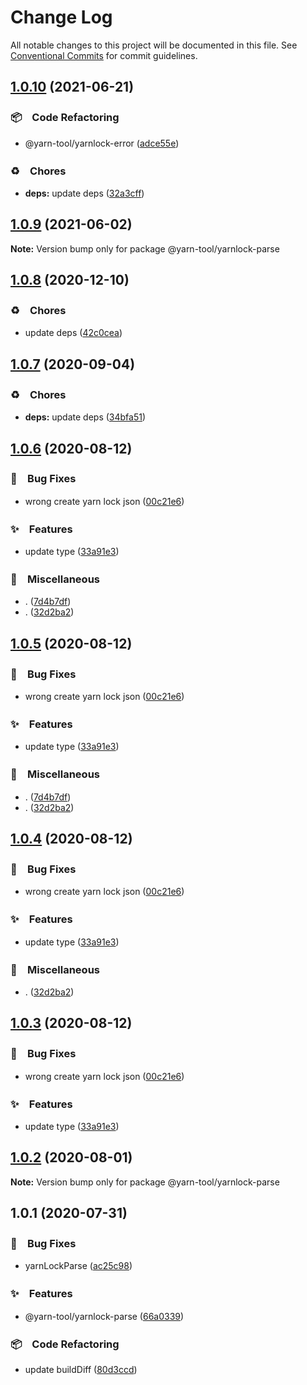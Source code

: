 # Change Log

All notable changes to this project will be documented in this file.
See [Conventional Commits](https://conventionalcommits.org) for commit guidelines.

## [1.0.10](https://github.com/bluelovers/ws-yarn-workspaces/compare/@yarn-tool/yarnlock-parse@1.0.9...@yarn-tool/yarnlock-parse@1.0.10) (2021-06-21)


### 📦　Code Refactoring

* @yarn-tool/yarnlock-error ([adce55e](https://github.com/bluelovers/ws-yarn-workspaces/commit/adce55e51514395f3c14aa81abb92cad0ade88a1))


### ♻️　Chores

* **deps:** update deps ([32a3cff](https://github.com/bluelovers/ws-yarn-workspaces/commit/32a3cff85a28c9c7e26ab9e13860c025f9c32b1c))





## [1.0.9](https://github.com/bluelovers/ws-yarn-workspaces/compare/@yarn-tool/yarnlock-parse@1.0.8...@yarn-tool/yarnlock-parse@1.0.9) (2021-06-02)

**Note:** Version bump only for package @yarn-tool/yarnlock-parse





## [1.0.8](https://github.com/bluelovers/ws-yarn-workspaces/compare/@yarn-tool/yarnlock-parse@1.0.7...@yarn-tool/yarnlock-parse@1.0.8) (2020-12-10)


### ♻️　Chores

* update deps ([42c0cea](https://github.com/bluelovers/ws-yarn-workspaces/commit/42c0cea71062526ba664c8b5cf0888c0d15a1359))





## [1.0.7](https://github.com/bluelovers/ws-yarn-workspaces/compare/@yarn-tool/yarnlock-parse@1.0.6...@yarn-tool/yarnlock-parse@1.0.7) (2020-09-04)


### ♻️　Chores

* **deps:** update deps ([34bfa51](https://github.com/bluelovers/ws-yarn-workspaces/commit/34bfa51ebe13e7d6b9289001c16cf3cfb33d477d))





## [1.0.6](https://github.com/bluelovers/ws-yarn-workspaces/compare/@yarn-tool/yarnlock-parse@1.0.2...@yarn-tool/yarnlock-parse@1.0.6) (2020-08-12)


### 🐛　Bug Fixes

* wrong create yarn lock json ([00c21e6](https://github.com/bluelovers/ws-yarn-workspaces/commit/00c21e68daf1c47a0cea481be286eabc6bc5dc2f))


### ✨　Features

* update type ([33a91e3](https://github.com/bluelovers/ws-yarn-workspaces/commit/33a91e35dea60bbb31fbbe350fcf9fa811f56a92))


### 🔖　Miscellaneous

* . ([7d4b7df](https://github.com/bluelovers/ws-yarn-workspaces/commit/7d4b7df38006b018eef185784d22f30171bcd435))
* . ([32d2ba2](https://github.com/bluelovers/ws-yarn-workspaces/commit/32d2ba2d3e9b0f0d3d77496a39e225868b28f892))





## [1.0.5](https://github.com/bluelovers/ws-yarn-workspaces/compare/@yarn-tool/yarnlock-parse@1.0.2...@yarn-tool/yarnlock-parse@1.0.5) (2020-08-12)


### 🐛　Bug Fixes

* wrong create yarn lock json ([00c21e6](https://github.com/bluelovers/ws-yarn-workspaces/commit/00c21e68daf1c47a0cea481be286eabc6bc5dc2f))


### ✨　Features

* update type ([33a91e3](https://github.com/bluelovers/ws-yarn-workspaces/commit/33a91e35dea60bbb31fbbe350fcf9fa811f56a92))


### 🔖　Miscellaneous

* . ([7d4b7df](https://github.com/bluelovers/ws-yarn-workspaces/commit/7d4b7df38006b018eef185784d22f30171bcd435))
* . ([32d2ba2](https://github.com/bluelovers/ws-yarn-workspaces/commit/32d2ba2d3e9b0f0d3d77496a39e225868b28f892))





## [1.0.4](https://github.com/bluelovers/ws-yarn-workspaces/compare/@yarn-tool/yarnlock-parse@1.0.2...@yarn-tool/yarnlock-parse@1.0.4) (2020-08-12)


### 🐛　Bug Fixes

* wrong create yarn lock json ([00c21e6](https://github.com/bluelovers/ws-yarn-workspaces/commit/00c21e68daf1c47a0cea481be286eabc6bc5dc2f))


### ✨　Features

* update type ([33a91e3](https://github.com/bluelovers/ws-yarn-workspaces/commit/33a91e35dea60bbb31fbbe350fcf9fa811f56a92))


### 🔖　Miscellaneous

* . ([32d2ba2](https://github.com/bluelovers/ws-yarn-workspaces/commit/32d2ba2d3e9b0f0d3d77496a39e225868b28f892))





## [1.0.3](https://github.com/bluelovers/ws-yarn-workspaces/compare/@yarn-tool/yarnlock-parse@1.0.2...@yarn-tool/yarnlock-parse@1.0.3) (2020-08-12)


### 🐛　Bug Fixes

* wrong create yarn lock json ([00c21e6](https://github.com/bluelovers/ws-yarn-workspaces/commit/00c21e68daf1c47a0cea481be286eabc6bc5dc2f))


### ✨　Features

* update type ([33a91e3](https://github.com/bluelovers/ws-yarn-workspaces/commit/33a91e35dea60bbb31fbbe350fcf9fa811f56a92))





## [1.0.2](https://github.com/bluelovers/ws-yarn-workspaces/compare/@yarn-tool/yarnlock-parse@1.0.1...@yarn-tool/yarnlock-parse@1.0.2) (2020-08-01)

**Note:** Version bump only for package @yarn-tool/yarnlock-parse





## 1.0.1 (2020-07-31)


### 🐛　Bug Fixes

* yarnLockParse ([ac25c98](https://github.com/bluelovers/ws-yarn-workspaces/commit/ac25c984efd3825c1c739276f06fac38f07663c6))


### ✨　Features

* @yarn-tool/yarnlock-parse ([66a0339](https://github.com/bluelovers/ws-yarn-workspaces/commit/66a03393aafb7d347be87fa4863b8cbab9be1a85))


### 📦　Code Refactoring

* update buildDiff ([80d3ccd](https://github.com/bluelovers/ws-yarn-workspaces/commit/80d3ccd383f1194ff06b598e50ce3549d0dda36d))
